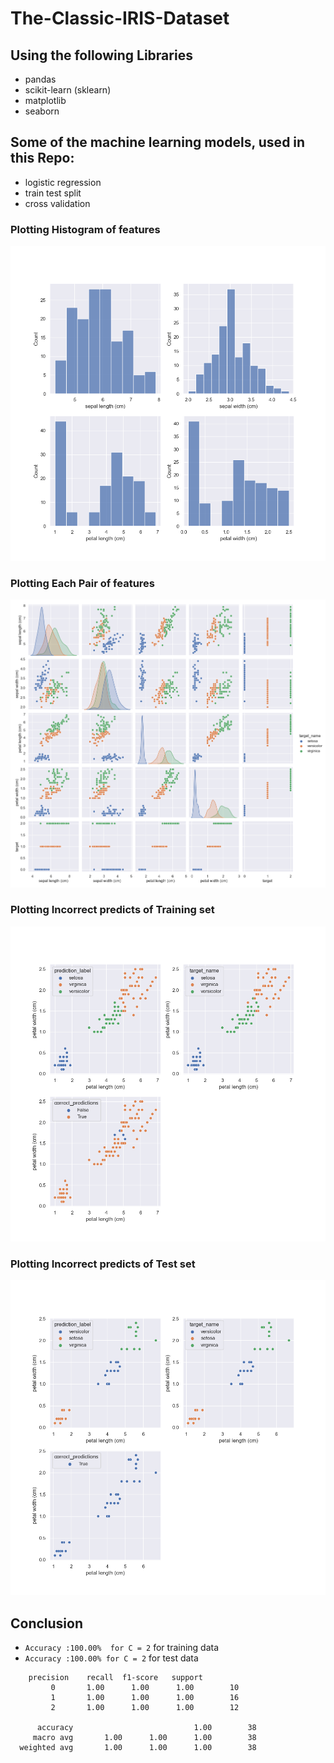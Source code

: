 # The-Classic-IRIS-Dataset
## Using the following  Libraries 
- pandas
- scikit-learn (sklearn)
- matplotlib
- seaborn

## Some of the machine learning models, used in this Repo:
- logistic regression
- train test split
- cross validation
### Plotting Histogram of features
![PairPlot of data](Images/HistData750.png)
### Plotting Each Pair of features
![PairPlot of data](Images/pairplot.png)
### Plotting Incorrect predicts of Training set
![PairPlot of data](Images/incorrect_preds896.png)

### Plotting Incorrect predicts of Test set
![PairPlot of data](Images/incorrect_preds304.png)

## Conclusion  
- ```Accuracy :100.00%  for C = 2``` for training data
- ```Accuracy :100.00% for C = 2``` for test data
```
    precision    recall  f1-score   support
         0       1.00      1.00      1.00        10
         1       1.00      1.00      1.00        16
         2       1.00      1.00      1.00        12

      accuracy                           1.00        38
     macro avg       1.00      1.00      1.00        38
  weighted avg       1.00      1.00      1.00        38
```

